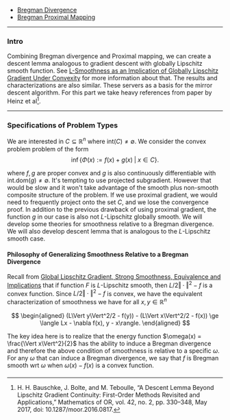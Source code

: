 - [Bregman Divergence](Bregman%20Divergence.md)
- [Bregman Proximal Mapping](Bregman%20Proximal%20Mapping.md)

---
### **Intro**

Combining Bregman divergence and Proximal mapping, we can create a descent lemma analogous to gradient descent with globally Lipschitz smooth function. 
See [L-Smoothness as an Implication of Globally Lipschitz Gradient Under Convexity](Properties%20of%20Functions/Global%20Lipschitz%20Gradient,%20Strong%20Smoothness,%20Equivalence%20and%20Implications.md) for more information about that.
The results and characterizations are also similar. 
These servers as a basis for the mirror descent algorithm. 
For this part we take heavy references from paper by Heinz et al[^1]. 

---
### **Specifications of Problem Types**

We are interested in $C \subseteq \mathbb R^n$ where $\text{int}(C)\neq \emptyset$. 
We consider the convex problem problem of the form 
$$
    \inf\left\lbrace
        \Phi(x) := f(x) + g(x) \; |\;  x \in C
    \right\rbrace. 
$$

where $f, g$ are proper convex and $g$ is also continuously differentiable with $\text{int.dom}(g)\neq \emptyset$. 
It's tempting to use projected subgradient. 
However that would be slow and it won't take advantage of the smooth plus non-smooth composite structure of the problem. 
If we use proximal gradient, we would need to frequently project onto the set $C$, and we lose the convergence proof. 
In addition to the previous drawback of using proximal gradient, the function $g$ in our case is also not $L$-Lipschitz globally smooth. 
We will develop some theories for smoothness relative to a Bregman divergence. 
We will also develop descent lemma that is analogous to the $L$-Lipschitz smooth case. 

#### **Philosophy of Generalizing Smoothness Relative to a Bregman Divergence**
Recall from [Global Lipschitz Gradient, Strong Smoothness, Equivalence and Implications](Properties%20of%20Functions/Global%20Lipschitz%20Gradient,%20Strong%20Smoothness,%20Equivalence%20and%20Implications.md) that if function $F$ is $L$-Lipschitz smooth, then $L/2 \Vert \cdot\Vert^2 - f$ is a convex function. 
Since $L/2 \Vert \cdot\Vert^2 - f$ is convex, we have the equivalent characterization of smoothness we have for all $x, y \in \mathbb R^n$

$$
\begin{aligned}
    (L\Vert y\Vert^2/2 - f(y)) - (L\Vert x\Vert^2/2 - f(x)) \ge 
    \langle Lx - \nabla f(x), y - x\rangle. 
\end{aligned}
$$

The key idea here is to realize that the energy function $\omega(x) = \frac{\Vert x\Vert^2}{2}$ has the ability to induce a Bregman divergence and therefore the above condition of smoothness is relative to a specific $\omega$. 
For any $\omega$ that can induce a Bregman divergence, we say that $f$ is Bregman smooth wrt $\omega$ when $\omega(x) - f(x)$ is a convex function. 


#### 


[^1]: H. H. Bauschke, J. Bolte, and M. Teboulle, “A Descent Lemma Beyond Lipschitz Gradient Continuity: First-Order Methods Revisited and Applications,” Mathematics of OR, vol. 42, no. 2, pp. 330–348, May 2017, doi: 10.1287/moor.2016.0817.
